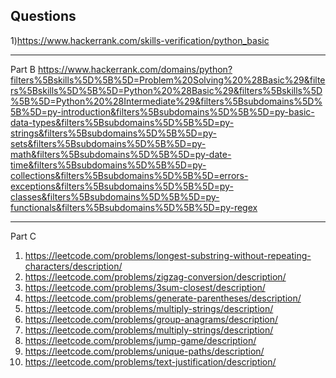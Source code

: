 ## Questions
1)https://www.hackerrank.com/skills-verification/python_basic
 
-----------------------------------------------------------------------
 
Part B
https://www.hackerrank.com/domains/python?filters%5Bskills%5D%5B%5D=Problem%20Solving%20%28Basic%29&filters%5Bskills%5D%5B%5D=Python%20%28Basic%29&filters%5Bskills%5D%5B%5D=Python%20%28Intermediate%29&filters%5Bsubdomains%5D%5B%5D=py-introduction&filters%5Bsubdomains%5D%5B%5D=py-basic-data-types&filters%5Bsubdomains%5D%5B%5D=py-strings&filters%5Bsubdomains%5D%5B%5D=py-sets&filters%5Bsubdomains%5D%5B%5D=py-math&filters%5Bsubdomains%5D%5B%5D=py-date-time&filters%5Bsubdomains%5D%5B%5D=py-collections&filters%5Bsubdomains%5D%5B%5D=errors-exceptions&filters%5Bsubdomains%5D%5B%5D=py-classes&filters%5Bsubdomains%5D%5B%5D=py-functionals&filters%5Bsubdomains%5D%5B%5D=py-regex
 
-------------------------------------------------------------------------
 
 
Part C
 
1) https://leetcode.com/problems/longest-substring-without-repeating-characters/description/
2) https://leetcode.com/problems/zigzag-conversion/description/
3) https://leetcode.com/problems/3sum-closest/description/
4) https://leetcode.com/problems/generate-parentheses/description/
5) https://leetcode.com/problems/multiply-strings/description/
6) https://leetcode.com/problems/group-anagrams/description/
7) https://leetcode.com/problems/multiply-strings/description/
8) https://leetcode.com/problems/jump-game/description/
9) https://leetcode.com/problems/unique-paths/description/
10) https://leetcode.com/problems/text-justification/description/
